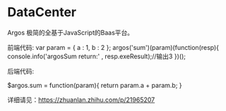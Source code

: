 # DataCenter
Argos
极简的全基于JavaScript的Baas平台。

前端代码:
var param = {
                a : 1,
                b : 2
        };
        argos('sum')(param)(function(resp){
            console.info('argosSum return:' , resp.exeResult);//输出3
        })();

后端代码:

$argos.sum = function(param){
    return param.a + param.b;
}


详细请见：https://zhuanlan.zhihu.com/p/21965207
